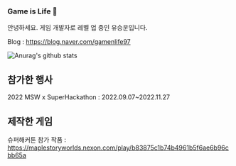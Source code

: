 ### Game is Life 👋

<!--
**oho3473/oho3473** is a ✨ _special_ ✨ repository because its `README.md` (this file) appears on your GitHub profile.

Here are some ideas to get you started:

- 🔭 I’m currently working on ...
- 🌱 I’m currently learning ...
- 👯 I’m looking to collaborate on ...
- 🤔 I’m looking for help with ...
- 💬 Ask me about ...
- 📫 How to reach me: ...
- 😄 Pronouns: ...
- ⚡ Fun fact: ...
-->

안녕하세요. 게임 개발자로 레벨 업 중인 유승운입니다.

Blog : https://blog.naver.com/gamenlife97


![Anurag's github stats](https://github-readme-stats.vercel.app/api?username=oho3473&show_icons=true&theme=tokyonight)


## 참가한 행사
2022 MSW x SuperHackathon : 2022.09.07~2022.11.27

## 제작한 게임
슈퍼해커톤 참가 작품 : https://maplestoryworlds.nexon.com/play/b83875c1b74b4961b5f6ae6b96cbb65a









